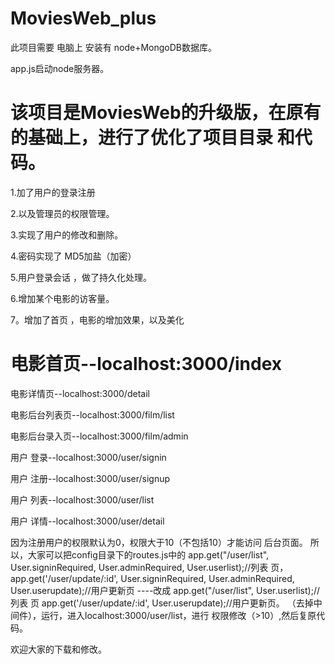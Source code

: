 # MoviesWeb_plus
此项目需要 电脑上 安装有 node+MongoDB数据库。

app.js启动node服务器。
# 该项目是MoviesWeb的升级版，在原有的基础上，进行了优化了项目目录 和代码。
1.加了用户的登录注册

2.以及管理员的权限管理。

3.实现了用户的修改和删除。

4.密码实现了 MD5加盐（加密）

5.用户登录会话 ，做了持久化处理。

6.增加某个电影的访客量。

7。增加了首页 ，电影的增加效果，以及美化

 # 电影首页--localhost:3000/index
 
 电影详情页--localhost:3000/detail
 
 电影后台列表页--localhost:3000/film/list
 
 电影后台录入页--localhost:3000/film/admin
 
 用户 登录--localhost:3000/user/signin
 
 用户 注册--localhost:3000/user/signup
 
 用户 列表--localhost:3000/user/list
 
 用户 详情--localhost:3000/user/detail

因为注册用户的权限默认为0，权限大于10（不包括10）才能访问 后台页面。
所以，大家可以把config目录下的routes.js中的
app.get("/user/list", User.signinRequired, User.adminRequired, User.userlist);//列表 页，
app.get('/user/update/:id', User.signinRequired, User.adminRequired, User.userupdate);//用户更新页
----改成
app.get("/user/list", User.userlist);//列表 页
app.get('/user/update/:id', User.userupdate);//用户更新页。
（去掉中间件），运行，进入localhost:3000/user/list，进行 权限修改（>10）,然后复原代码。

欢迎大家的下载和修改。
